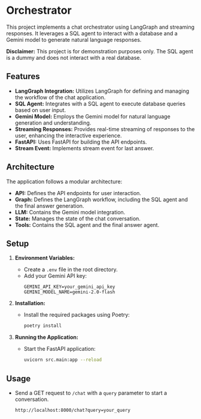 # Orchestrator

This project implements a chat orchestrator using LangGraph and streaming responses. It leverages a SQL agent to interact with a database and a Gemini model to generate natural language responses.

**Disclaimer:** This project is for demonstration purposes only. The SQL agent is a dummy and does not interact with a real database.

## Features

-   **LangGraph Integration:** Utilizes LangGraph for defining and managing the workflow of the chat application.
-   **SQL Agent:** Integrates with a SQL agent to execute database queries based on user input.
-   **Gemini Model:** Employs the Gemini model for natural language generation and understanding.
-   **Streaming Responses:** Provides real-time streaming of responses to the user, enhancing the interactive experience.
-   **FastAPI:** Uses FastAPI for building the API endpoints.
- **Stream Event:** Implements stream event for last answer.

## Architecture

The application follows a modular architecture:

-   **API:** Defines the API endpoints for user interaction.
-   **Graph:** Defines the LangGraph workflow, including the SQL agent and the final answer generation.
-   **LLM:** Contains the Gemini model integration.
-   **State:** Manages the state of the chat conversation.
-   **Tools:** Contains the SQL agent and the final answer agent.

## Setup

1.  **Environment Variables:**
    -   Create a `.env` file in the root directory.
    -   Add your Gemini API key:
        ```
        GEMINI_API_KEY=your_gemini_api_key
        GEMINI_MODEL_NAME=gemini-2.0-flash
        ```

2.  **Installation:**
    -   Install the required packages using Poetry:
        ```bash
        poetry install
        ```

3.  **Running the Application:**
    -   Start the FastAPI application:
        ```bash
        uvicorn src.main:app --reload
        ```

## Usage

-   Send a GET request to `/chat` with a `query` parameter to start a conversation.
    ```
    http://localhost:8000/chat?query=your_query
